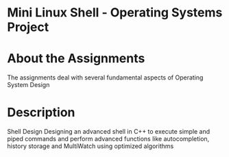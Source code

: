 # Mini Linux Shell - Operating Systems Project

# About the Assignments
The assignments deal with several fundamental aspects of Operating System Design

# Description

Shell Design
Designing an advanced shell in C++ to execute simple and piped commands and perform advanced functions like autocompletion, history storage and MultiWatch using optimized algorithms
